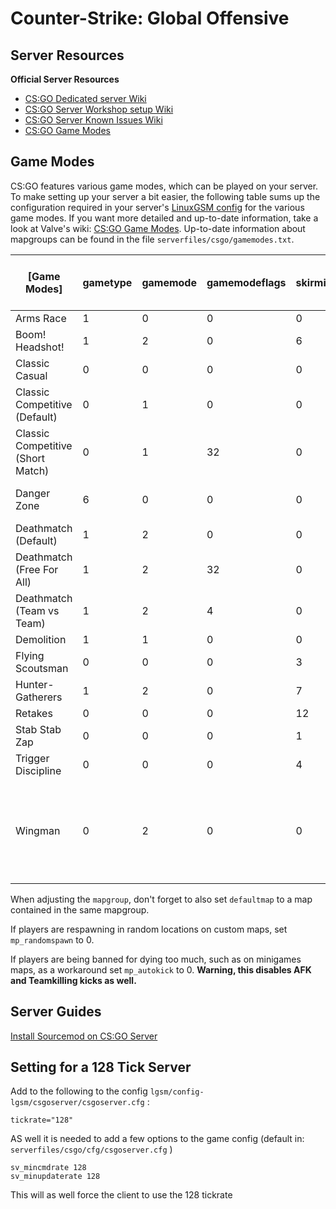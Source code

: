 # Counter-Strike: Global Offensive

## **Server Resources**

**Official Server Resources**

* [CS:GO Dedicated server Wiki](https://developer.valvesoftware.com/wiki/Counter-Strike:_Global_Offensive_Dedicated_Servers)
* [CS:GO Server Workshop setup Wiki](https://developer.valvesoftware.com/wiki/CSGO_Workshop_For_Server_Operators)
* [CS:GO Server Known Issues Wiki](https://developer.valvesoftware.com/wiki/CSGO_Game_Mode_Commands)
* [CS:GO Game Modes](https://developer.valvesoftware.com/wiki/CS:GO_Game_Modes)

## **Game Modes**
CS:GO features various game modes, which can be played on your server. To make setting up your server a bit easier, the following table sums up the configuration required in your server's [LinuxGSM config](../configuration/linuxgsm-config.md) for the various game modes.
If you want more detailed and up-to-date information, take a look at Valve's wiki: [CS:GO Game Modes](https://developer.valvesoftware.com/wiki/CS:GO_Game_Modes). 
Up-to-date information about mapgroups can be found in the file `serverfiles/csgo/gamemodes.txt`.

| [Game Modes]                      | gametype | gamemode | gamemodeflags | skirmishid | mapgroup (you can mix these across all Game Modes except Danger Zone, but use only one)                                                         |
|-----------------------------------|----------|----------|---------------|------------|-------------------------------------------------------------------------------------------------------------------------------------------------|
| Arms Race                         | 1        | 0        | 0             | 0          | mg_armsrace                                                                                                                                     |
| Boom! Headshot!                   | 1        | 2        | 0             | 6          | mg_skirmish_headshots                                                                                                                           |
| Classic Casual                    | 0        | 0        | 0             | 0          | mg_casualsigma, mg_casualdelta                                                                                                                  |
| Classic Competitive (Default)     | 0        | 1        | 0             | 0          | mg_active, mg_reserves, mg_hostage, mg_de_dust2, ...                                                                                            |
| Classic Competitive (Short Match) | 0        | 1        | 32            | 0          | mg_active, mg_reserves, mg_hostage, mg_de_dust2, ...                                                                                            |
| Danger Zone                       | 6        | 0        | 0             | 0          | mg_dz_blacksite (map: dz_blacksite), mg_dz_sirocco (map: dz_sirocco)                                                                            |
| Deathmatch (Default)              | 1        | 2        | 0             | 0          | mg_deathmatch                                                                                                                                   |
| Deathmatch (Free For All)         | 1        | 2        | 32            | 0          | mg_deathmatch                                                                                                                                   |
| Deathmatch (Team vs Team)         | 1        | 2        | 4             | 0          | mg_deathmatch                                                                                                                                   |
| Demolition                        | 1        | 1        | 0             | 0          | mg_demolition                                                                                                                                   |
| Flying Scoutsman                  | 0        | 0        | 0             | 3          | mg_skirmish_flyingscoutsman                                                                                                                     |
| Hunter-Gatherers                  | 1        | 2        | 0             | 7          | mg_skirmish_huntergatherers                                                                                                                     |
| Retakes                           | 0        | 0        | 0             | 12         | mg_skirmish_retakes                                                                                                                             |
| Stab Stab Zap                     | 0        | 0        | 0             | 1          | mg_skirmish_stabstabzap                                                                                                                         |
| Trigger Discipline                | 0        | 0        | 0             | 4          | mg_skirmish_triggerdiscipline                                                                                                                   |
| Wingman                           | 0        | 2        | 0             | 0          | mg_de_prime, mg_de_blagai, mg_de_vertigo, mg_de_inferno, mg_de_overpass, mg_de_cbble, mg_de_train, mg_de_shortnuke, mg_de_shortdust, mg_de_lake |

When adjusting the `mapgroup`, don't forget to also set `defaultmap` to a map contained in the same mapgroup.

If players are respawning in random locations on custom maps, set `mp_randomspawn` to 0.

If players are being banned for dying too much, such as on minigames maps, as a workaround set `mp_autokick` to 0. **Warning, this disables AFK and Teamkilling kicks as well.**

## **Server Guides**

[Install Sourcemod on CS:GO Server](../guides/sourcemod-csgo-server.md)

## **Setting for a 128 Tick Server**

Add to the following to the config `lgsm/config-lgsm/csgoserver/csgoserver.cfg` :

`tickrate="128"`

AS well it is needed to add a few options to the game config \(default in: `serverfiles/csgo/cfg/csgoserver.cfg` \)

```text
sv_mincmdrate 128
sv_minupdaterate 128
```

This will as well force the client to use the 128 tickrate

